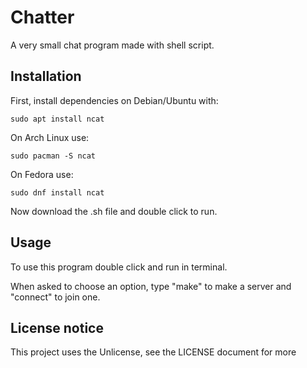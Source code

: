 # Chatter

A very small chat program made with shell script.

## Installation

First, install dependencies on Debian/Ubuntu with:
```console
sudo apt install ncat
```
On Arch Linux use:
```console
sudo pacman -S ncat
```
On Fedora use:
```console
sudo dnf install ncat
```
Now download the .sh file and double click to run.

## Usage

To use this program double click and run in terminal.

When asked to choose an option, type "make" to make a server and "connect" to join one.

## License notice
This project uses the Unlicense, see the LICENSE document for more
